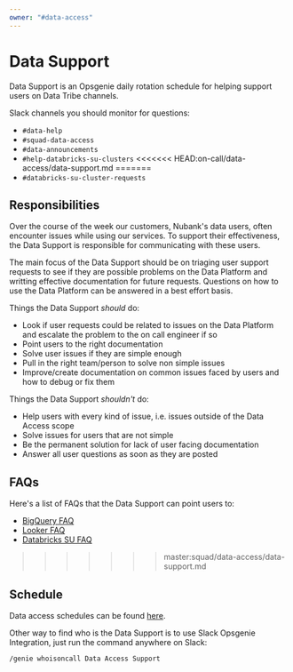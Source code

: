 ```yaml
---
owner: "#data-access"
---
```


# Data Support

Data Support is an Opsgenie daily rotation schedule for helping support users on Data Tribe channels.

Slack channels you should monitor for questions:

- `#data-help`
- `#squad-data-access`
- `#data-announcements`
- `#help-databricks-su-clusters`
<<<<<<< HEAD:on-call/data-access/data-support.md
=======
- `#databricks-su-cluster-requests`

## Responsibilities

Over the course of the week our customers, Nubank's data users, often encounter issues while using our services. To support their effectiveness, the Data Support is responsible for communicating with these users.

The main focus of the Data Support should be on triaging user support requests to see if they are possible problems on the Data Platform and writting effective documentation for future requests. Questions on how to use the Data Platform can be answered in a best effort basis.

Things the Data Support *should* do:

- Look if user requests could be related to issues on the Data Platform and escalate the problem to the on call engineer if so
- Point users to the right documentation
- Solve user issues if they are simple enough
- Pull in the right team/person to solve non simple issues
- Improve/create documentation on common issues faced by users and how to debug or fix them

Things the Data Support *shouldn't* do:

- Help users with every kind of issue, i.e. issues outside of the Data Access scope
- Solve issues for users that are not simple
- Be the permanent solution for lack of user facing documentation
- Answer all user questions as soon as they are posted

## FAQs

Here's a list of FAQs that the Data Support can point users to:

- [BigQuery FAQ](https://docs.google.com/document/d/1_49Uk9y5Sj0W9tgkuXMJN3sovDsxLa_sf1Ujxc6E-H4/edit#heading=h.hy1tecvonb9f)
- [Looker FAQ](https://docs.google.com/document/d/1XPz-UT4IMKFnnl_b8gkplSXw-3CaecIY4wtRhNnEGTo/edit#heading=h.hy1tecvonb9f)
- [Databricks SU FAQ](https://docs.google.com/document/d/1u25N1zjsxrffLN5-Ea21tNzpKy7GBg9O36lhImRwQ_4/edit)
>>>>>>> master:squad/data-access/data-support.md

## Schedule

Data access schedules can be found [here](https://nubank.app.opsgenie.com/teams/dashboard/7dd354df-4fdf-4b26-8ae1-f4726948afe4/main).

Other way to find who is the Data Support is to use Slack Opsgenie Integration, just run the command anywhere on Slack:

`/genie whoisoncall Data Access Support`
